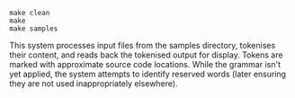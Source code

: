 ```
make clean
make
make samples
```

This system processes input files from the samples directory, tokenises their content,
and reads back the tokenised output for display. Tokens are marked with approximate
source code locations. While the grammar isn't yet applied, the system attempts to
identify reserved words (later ensuring they are not used inappropriately elsewhere).

